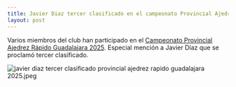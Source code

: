 ```yaml
---
title: Javier Diaz tercer clasificado en el campeonato Provincial Ajedrez Rápido Guadalajara 2025
layout: post
---
```


Varios miembros del club han participado en el [Campeonato Provincial Ajedrez Rápido Guadalajara 2025](https://info64.org/cto-ajedrez-rapido-individual-absoluto-femenino-y-veteranos-guadalajara-2025/standings). Especial mención a Javier Díaz que se proclamó tercer clasificado. 

![javier diaz tercer clasificado provincial ajedrez rapido guadalajara 2025.jpeg](https://images.squarespace-cdn.com/content/v1/67b0d626453bb93952945592/9bbcd2e5-dbdc-4905-bc44-38ba30b6463b/IMG_0880.jpeg?format=1500w)
